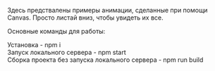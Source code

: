 Здесь предствалены примеры анимации, сделанные при помощи Canvas. Просто листай вниз, чтобы увидеть их все.

Основные команды для работы:

Установка - npm i <br>
Запуск локального сервера - npm start <br>
Сборка проекта без запуска локального сервера - npm run build
